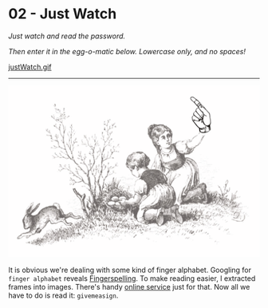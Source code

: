 # 02 - Just Watch

*Just watch and read the password.*

*Then enter it in the egg-o-matic below. Lowercase only, and no spaces!*

[justWatch.gif](justWatch.gif)

---

![justWatch.gif](justWatch.gif)

It is obvious we're dealing with some kind of finger alphabet. Googling for `finger alphabet` reveals
[Fingerspelling](https://en.wikipedia.org/wiki/Fingerspelling). To make reading easier, I extracted frames
into images. There's handy [online service](https://ezgif.com/split) just for that.
Now all we have to do is read it: `givemeasign`. 
